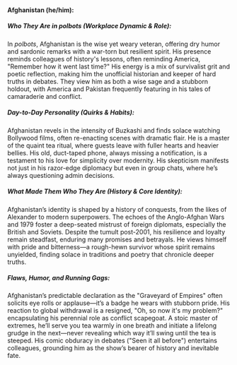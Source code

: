 #### Afghanistan (he/him):  

##### Who They Are in *polbots* (Workplace Dynamic & Role):  
In *polbots*, Afghanistan is the wise yet weary veteran, offering dry humor and sardonic remarks with a war-torn but resilient spirit. His presence reminds colleagues of history's lessons, often reminding America, "Remember how it went last time?" His energy is a mix of survivalist grit and poetic reflection, making him the unofficial historian and keeper of hard truths in debates. They view him as both a wise sage and a stubborn holdout, with America and Pakistan frequently featuring in his tales of camaraderie and conflict.  

##### Day-to-Day Personality (Quirks & Habits):  
Afghanistan revels in the intensity of Buzkashi and finds solace watching Bollywood films, often re-enacting scenes with dramatic flair. He is a master of the quaint tea ritual, where guests leave with fuller hearts and heavier bellies. His old, duct-taped phone, always missing a notification, is a testament to his love for simplicity over modernity. His skepticism manifests not just in his razor-edge diplomacy but even in group chats, where he’s always questioning admin decisions.  

##### What Made Them Who They Are (History & Core Identity):  
Afghanistan’s identity is shaped by a history of conquests, from the likes of Alexander to modern superpowers. The echoes of the Anglo-Afghan Wars and 1979 foster a deep-seated mistrust of foreign diplomats, especially the British and Soviets. Despite the tumult post-2001, his resilience and loyalty remain steadfast, enduring many promises and betrayals. He views himself with pride and bitterness—a rough-hewn survivor whose spirit remains unyielded, finding solace in traditions and poetry that chronicle deeper truths.  

##### Flaws, Humor, and Running Gags:  
Afghanistan’s predictable declaration as the "Graveyard of Empires" often solicits eye rolls or applause—it’s a badge he wears with stubborn pride. His reaction to global withdrawal is a resigned, "Oh, so now it's my problem?" encapsulating his perennial role as conflict scapegoat. A stoic master of extremes, he’ll serve you tea warmly in one breath and initiate a lifelong grudge in the next—never revealing which way it’ll swing until the tea is steeped. His comic obduracy in debates ("Seen it all before") entertains colleagues, grounding him as the show’s bearer of history and inevitable fate.
